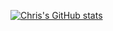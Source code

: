 [![Chris's GitHub stats](https://github-readme-stats.vercel.app/api?username=chris110408)](https://github.com/chris110408/github-readme-stats)
